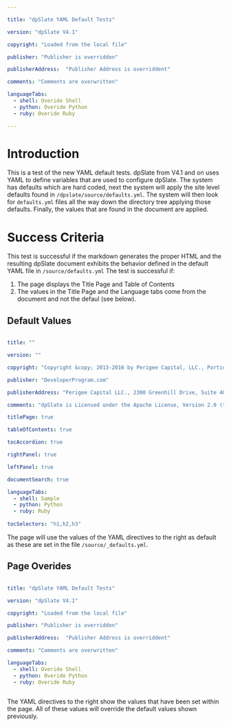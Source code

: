 ```yaml
---

title: "dpSlate YAML Default Tests"

version: "dpSlate V4.1"

copyright: "Loaded from the local file"

publisher: "Publisher is overridden"

publisherAddress:  "Publisher Address is overriddent"

comments: "Comments are overwritten"

languageTabs:
  - shell: Overide Shell
  - python: Overide Python
  - ruby: Overide Ruby

---
```


# Introduction 

This is a test of the new YAML default tests.  dpSlate from V4.1 and on uses YAML to define variables that are used to configure dpSlate.  The system has defaults which are hard coded, next the system will apply the site level defaults found in `/dpslate/source/defaults.yml`.  The system will then look for `defaults.yml` files all the way down the directory tree applying those defaults.  Finally, the values that are found in the document are applied.

# Success Criteria

This test is successful if the markdown generates the proper HTML and the resulting dpSlate document exhibits the behavior defined in the default YAML file in `/source/defaults.yml`  The test is successful if:

1.  The page displays the Title Page and Table of Contents
2.  The values in the Title Page and the Language tabs come from the document and not the defaul (see below).

## Default Values

```yml

title: ""

version: "" 

copyright: "Copyright &copy; 2013-2016 by Perigee Capital, LLC., Portions Copyright 2008-2013 by Concur Technologies, Inc. All Rights Reserved."

publisher: "DeveloperProgram.com"

publisherAddress: "Perigee Capital LLC., 2300 Greenhill Drive, Suite 400, Round Rock, TX 78664, USA"

comments: "dpSlate is Licensed under the Apache License, Version 2.0 (the License); you may not use this file except in compliance with the License. You may obtain a copy of the License on the site http://www.apache.org at /licenses/LICENSE-2.0.  Unless required by applicable law or agreed to in writing, the dpSlate software distributed under the License is distributed on an AS IS BASIS, WITHOUT WARRANTIES OR CONDITIONS OF ANY KIND, either express or implied. See the License for the specific language governing permissions and limitations under the License.  The Perigee Capital, DevelopProgram.com, DP.com, dpSlate, and the dp.com Logo are trademarks of Perigee Capital, LLC."

titlePage: true

tableOfContents: true

tocAccordion: true

rightPanel: true

leftPanel: true

documentSearch: true

languageTabs:
  - shell: Sample
  - python: Python
  - ruby: Ruby
  
tocSelectors: "h1,h2,h3"  

```
The page will use the values of the YAML directives to the right as default as these are set in the file `/source/_defaults.yml`.

## Page Overides

```yml

title: "dpSlate YAML Default Tests"

version: "dpSlate V4.1"

copyright: "Loaded from the local file"

publisher: "Publisher is overridden"

publisherAddress:  "Publisher Address is overriddent"

comments: "Comments are overwritten"

languageTabs:
  - shell: Overide Shell
  - python: Overide Python
  - ruby: Overide Ruby
  
```

The YAML directives to the right show the values that have been set within the page.  All of these values will override the default values shown previously.
